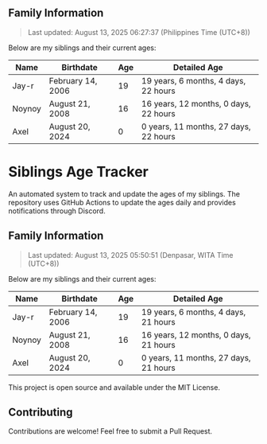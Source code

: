 ## Family Information

> Last updated: August 13, 2025 06:27:37 (Philippines Time (UTC+8))

Below are my siblings and their current ages:

| Name | Birthdate | Age | Detailed Age |
|------|-----------|-----|-------------|
| Jay-r | February 14, 2006 | 19 | 19 years, 6 months, 4 days, 22 hours |
| Noynoy | August 21, 2008 | 16 | 16 years, 12 months, 0 days, 22 hours |
| Axel | August 20, 2024 | 0 | 0 years, 11 months, 27 days, 22 hours |



# Siblings Age Tracker

An automated system to track and update the ages of my siblings. The repository uses GitHub Actions to update the ages daily and provides notifications through Discord.

## Family Information

> Last updated: August 13, 2025 05:50:51 (Denpasar, WITA Time (UTC+8))

Below are my siblings and their current ages:

| Name | Birthdate | Age | Detailed Age |
|------|-----------|-----|-------------|
| Jay-r | February 14, 2006 | 19 | 19 years, 6 months, 4 days, 21 hours |
| Noynoy | August 21, 2008 | 16 | 16 years, 12 months, 0 days, 21 hours |
| Axel | August 20, 2024 | 0 | 0 years, 11 months, 27 days, 21 hours |

This project is open source and available under the MIT License.

## Contributing

Contributions are welcome! Feel free to submit a Pull Request.